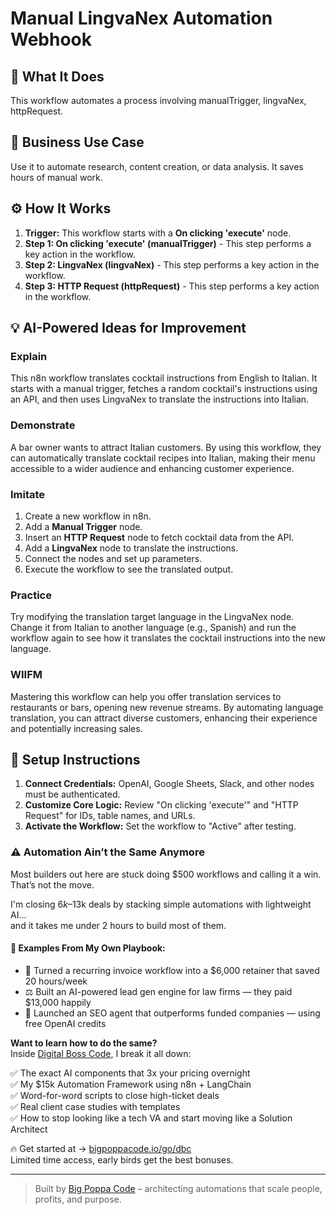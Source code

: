 # Manual LingvaNex Automation Webhook

## 🚀 What It Does
This workflow automates a process involving manualTrigger, lingvaNex, httpRequest.

## 💼 Business Use Case
Use it to automate research, content creation, or data analysis. It saves hours of manual work.

## ⚙️ How It Works
1.  **Trigger:** This workflow starts with a **On clicking 'execute'** node.
2. **Step 1: On clicking 'execute' (manualTrigger)** - This step performs a key action in the workflow.
3. **Step 2: LingvaNex (lingvaNex)** - This step performs a key action in the workflow.
4. **Step 3: HTTP Request (httpRequest)** - This step performs a key action in the workflow.

## 💡 AI-Powered Ideas for Improvement
### Explain
This n8n workflow translates cocktail instructions from English to Italian. It starts with a manual trigger, fetches a random cocktail's instructions using an API, and then uses LingvaNex to translate the instructions into Italian.

### Demonstrate
A bar owner wants to attract Italian customers. By using this workflow, they can automatically translate cocktail recipes into Italian, making their menu accessible to a wider audience and enhancing customer experience.

### Imitate
1. Create a new workflow in n8n.
2. Add a **Manual Trigger** node.
3. Insert an **HTTP Request** node to fetch cocktail data from the API.
4. Add a **LingvaNex** node to translate the instructions.
5. Connect the nodes and set up parameters.
6. Execute the workflow to see the translated output.

### Practice
Try modifying the translation target language in the LingvaNex node. Change it from Italian to another language (e.g., Spanish) and run the workflow again to see how it translates the cocktail instructions into the new language.

### WIIFM
Mastering this workflow can help you offer translation services to restaurants or bars, opening new revenue streams. By automating language translation, you can attract diverse customers, enhancing their experience and potentially increasing sales.

## 🔧 Setup Instructions
1. **Connect Credentials:** OpenAI, Google Sheets, Slack, and other nodes must be authenticated.
2. **Customize Core Logic:** Review "On clicking 'execute'" and "HTTP Request" for IDs, table names, and URLs.
3. **Activate the Workflow:** Set the workflow to "Active" after testing.

### ⚠️ Automation Ain’t the Same Anymore

Most builders out here are stuck doing $500 workflows and calling it a win.  
That’s not the move.  

I'm closing $6k–$13k deals by stacking simple automations with lightweight AI...  
and it takes me under 2 hours to build most of them.

#### 🧠 Examples From My Own Playbook:
- 🔁 Turned a recurring invoice workflow into a $6,000 retainer that saved 20 hours/week  
- ⚖️ Built an AI-powered lead gen engine for law firms — they paid $13,000 happily  
- 🚀 Launched an SEO agent that outperforms funded companies — using free OpenAI credits  

**Want to learn how to do the same?**  
Inside [Digital Boss Code](https://bigpoppacode.io/go/dbc), I break it all down:

✅ The exact AI components that 3x your pricing overnight  
✅ My $15k Automation Framework using n8n + LangChain  
✅ Word-for-word scripts to close high-ticket deals  
✅ Real client case studies with templates  
✅ How to stop looking like a tech VA and start moving like a Solution Architect  

🔥 Get started at → [bigpoppacode.io/go/dbc](https://bigpoppacode.io/go/dbc)  
Limited time access, early birds get the best bonuses.

---
> Built by [Big Poppa Code](https://bigpoppacode.io) – architecting automations that scale people, profits, and purpose.

